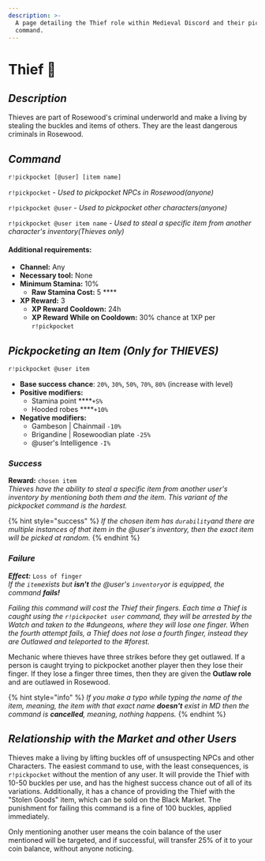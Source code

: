 ```yaml
---
description: >-
  A page detailing the Thief role within Medieval Discord and their pickpocket
  command.
---
```


# Thief 🤏

## _Description_

Thieves are part of Rosewood's criminal underworld and make a living by stealing the buckles and items of others. They are the least dangerous criminals in Rosewood.

## _Command_

```javascript
r!pickpocket [@user] [item name]
```

`r!pickpocket` - _Used to pickpocket NPCs in Rosewood\(anyone\)_

`r!pickpocket @user` - _Used to pickpocket other characters\(anyone\)_

`r!pickpocket @user item name` - _Used to steal a specific item from another character's inventory\(Thieves only\)_

#### Additional requirements:

* **Channel:** Any
* **Necessary tool:** None
* **Minimum Stamina:** 10%
  * **Raw Stamina Cost:** 5 ****
* **XP Reward:** 3
  * **XP Reward Cooldown:** 24h
  * **XP Reward While on Cooldown:** 30% chance at 1XP per `r!pickpocket`

## _Pickpocketing an Item \(Only for THIEVES\)_

```javascript
r!pickpocket @user item
```

* **Base success** **chance**: `20%`, `30%`, `50%`, `70%`, `80%` \(increase with level\)
* **Positive modifiers:**
  * Stamina point ****`+S%`
  * Hooded robes ****`+10%`
* **Negative modifiers:**
  * Gambeson \| Chainmail `-10%`
  * Brigandine \| Rosewoodian plate `-25%`
  * @user's Intelligence `-I%`

### _**Success**_

**Reward:** `chosen item`  
_Thieves have the ability to steal a specific item from another user's inventory by mentioning both them and the item. This variant of the pickpocket command is the hardest._

{% hint style="success" %}
_If the chosen item has `durability`and there are multiple instances of that item in the @user's inventory, then the exact item will be picked at random._
{% endhint %}

### _**Failure**_

_**Effect:**_ `Loss of finger`  
_If the `item`exists but **isn't** the @user's `inventory`or is equipped, the command **fails!**_

_Failing this command will cost the Thief their fingers. Each time a Thief is caught using the `r!pickpocket user` command, they will be arrested by the Watch and taken to the \#dungeons, where they will lose one finger. When the fourth attempt fails, a Thief does not lose a fourth finger, instead they are Outlawed and teleported to the \#forest._

Mechanic where thieves have three strikes before they get outlawed. If a person is caught trying to pickpocket another player then they lose their finger. If they lose a finger three times, then they are given the **Outlaw role** and are outlawed in Rosewood.

{% hint style="info" %}
_If you make a typo while typing the name of the item, meaning, the item with that exact name **doesn't** exist in MD then the command is **cancelled**, meaning, nothing happens._
{% endhint %}

## _Relationship with the Market and other Users_

Thieves make a living by lifting buckles off of unsuspecting NPCs and other Characters. The easiest command to use, with the least consequences, is `r!pickpocket` without the mention of any user. It will provide the Thief with 10-50 buckles per use, and has the highest success chance out of all of its variations. Additionally, it has a chance of providing the Thief with the "Stolen Goods" item, which can be sold on the Black Market. The punishment for failing this command is a fine of 100 buckles, applied immediately.

Only mentioning another user means the coin balance of the user mentioned will be targeted, and if successful, will transfer 25% of it to your coin balance, without anyone noticing. 

